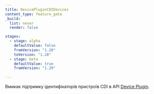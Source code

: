 ```yaml
---
title: DevicePluginCDIDevices
content_type: feature_gate
_build:
  list: never
  render: false

stages:
  - stage: alpha
    defaultValue: false
    fromVersion: "1.28"
    toVersion: "1.28"
  - stage: beta 
    defaultValue: true
    fromVersion: "1.29"
    
---
```

Вмикає підтримку ідентифікаторів пристроїв CDI в API [Device Plugin](/docs/concepts/extend-kubernetes/compute-storage-net/device-plugins/).
